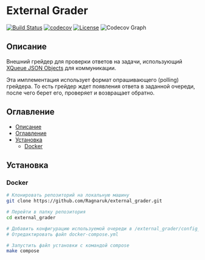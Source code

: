 # External Grader
[![Build Status](https://travis-ci.org/Ragnaruk/external_grader.svg?branch=master)](https://travis-ci.org/Ragnaruk/ExternalGrader)
[![codecov](https://codecov.io/gh/Ragnaruk/external_grader/branch/master/graph/badge.svg)](https://codecov.io/gh/Ragnaruk/external_grader)
[![License](https://img.shields.io/badge/license-MIT-lightgrey.svg)](https://github.com/Ragnaruk/external_grader/blob/master/LICENSE)
![Codecov Graph](https://codecov.io/gh/Ragnaruk/external_grader/branch/master/graphs/icicle.svg)

## Описание
Внешний грейдер для проверки ответов на задачи, использующий [XQueue JSON Objects](https://edx.readthedocs.io/projects/edx-partner-course-staff/en/latest/exercises_tools/external_graders.html#xqueue-json-objects) для коммуникации.

Эта имплементация использует формат опрашивающего (polling) грейдера. То есть грейдер ждет появления ответа в заданной очереди, после чего берет его, проверяет и возвращает обратно.

## Оглавление
* [Описание](#Описание)
* [Оглавление](#Оглавление)
* [Установка](#Установка)
    * [Docker](#Docker)

## Установка
### Docker
```bash
# Клонировать репозиторий на локальную машину
git clone https://github.com/Ragnaruk/external_grader.git

# Перейти в папку репозитория
cd external_grader

# Добавить конфигурацию используемой очереди в /external_grader/config_queue/
# Отредактировать файл docker-compose.yml

# Запустить файл установки с командой compose
make compose
```